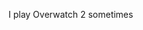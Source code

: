 I play Overwatch 2 sometimes

<!---
OutrageousAd608/OutrageousAd608 is a ✨ special ✨ repository because its `README.md` (this file) appears on your GitHub profile.
You can click the Preview link to take a look at your changes.
--->
